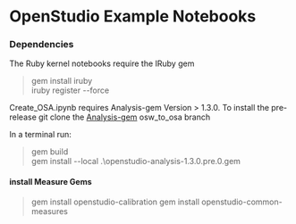 # OpenStudio Example Notebooks

### Dependencies  
The Ruby kernel notebooks require the IRuby gem  
>gem install iruby  
>iruby register --force  

Create_OSA.ipynb requires Analysis-gem Version > 1.3.0.  To install the pre-release
git clone the 
[Analysis-gem](https://github.com/NREL/OpenStudio-analysis-gem/tree/osw_to_osa) osw_to_osa branch

In a terminal run:  
>gem build  
>gem install --local .\openstudio-analysis-1.3.0.pre.0.gem  

#### install Measure Gems
>gem install openstudio-calibration
>gem install openstudio-common-measures
